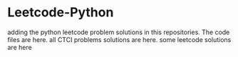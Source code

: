 # Leetcode-Python
adding the python leetcode problem solutions in this repositories. 
The code files are here.
all CTCI problems solutions are here.
some leetcode solutions are here






































































































































































































































































































































































































































































































































































































































































































































































































































































































































































































































































































